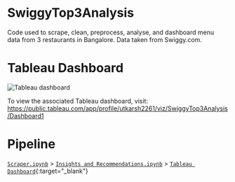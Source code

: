 # SwiggyTop3Analysis
 Code used to scrape, clean, preprocess, analyse, and dashboard menu data from 3 restaurants in Bangalore. Data taken from Swiggy.com.
 
 # Tableau Dashboard
 ![Tableau dashboard](https://github.com/UtkarshC99/SwiggyTop3Analysis/blob/main/Dashboard/SwiggyTop3Analysis.jpeg?raw=true)
 
 To view the associated Tableau dashboard, visit: https://public.tableau.com/app/profile/utkarsh2261/viz/SwiggyTop3Analysis/Dashboard1
 
 # Pipeline
 [`Scraper.ipynb`](https://github.com/UtkarshC99/SwiggyTop3Analysis/blob/main/Scraper.ipynb) > [`Insights and Recommendations.ipynb`](https://github.com/UtkarshC99/SwiggyTop3Analysis/blob/main/Insights%20and%20Recommendations.ipynb) > [`Tableau Dashboard`](https://public.tableau.com/app/profile/utkarsh2261/viz/SwiggyTop3Analysis/Dashboard1){:target="_blank"}
